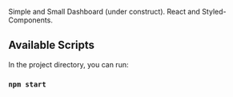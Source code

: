Simple and Small Dashboard (under construct). React and Styled-Components.

## Available Scripts

In the project directory, you can run:

### `npm start`

